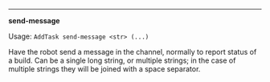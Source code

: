 ___

**send-message**

Usage: `AddTask send-message <str> (...)`

Have the robot send a message in the channel, normally to report status of a build. Can be a single long string, or multiple strings; in the case of multiple strings they will be joined with a space separator.
